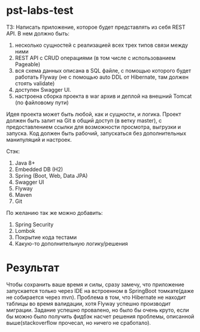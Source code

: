 # pst-labs-test

ТЗ:
Написать приложение, которое будет представлять из себя REST API. В нем должно быть:
1. несколько сущностей с реализацией всех трех типов связи между ними
2. REST API с CRUD операциями (в том числе с использованием Pageable)
3. вся схема данных описана в SQL файле, с помощью которого будет работать Flyway (не с помощью auto DDL от Hibernate, там должен стоять validate)
4. доступен Swagger UI.
5. настроена сборка проекта в war архив и деплой на внешний Tomcat (по файловому пути)

Идея проекта может быть любой, как и сущности, и логика.
Проект должен быть залит на Git в общий доступ (в ветку master), с предоставлением ссылки для возможности просмотра, выгрузки и запуска. 
Код должен быть рабочий, запускаться без дополнительных манипуляций и настроек.


Стэк:
1. Java 8+
2. Embedded DB (H2)
2. Spring (Boot, Web, Data JPA)
3. Swagger UI
4. Flyway
5. Maven
6. Git

По желанию так же можно добавить:
1. Spring Security	
2. Lombok
3. Покрытие кода тестами
4. Какую-то дополнительную логику/решения


# Результат
Чтобы сохранить ваше время и силы, сразу замечу, что приложение запускается только через IDE на встроенном в SpringBoot томкате(даже не собирается через mvn). 
Проблема в том, что Hibernate не находит таблицы во время валидации, хотя Flyway успешно производит миграции.
Задание успешно провалено, но было бы очень круто, если бы можно было получить фидбэк насчет решения проблемы, описанной выше(stackoverflow прочесал, но ничего не сработало).

